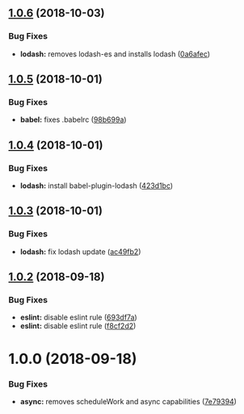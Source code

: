 ## [1.0.6](https://github.com/frontity/lazyload/compare/v1.0.5...v1.0.6) (2018-10-03)


### Bug Fixes

* **lodash:** removes lodash-es and installs lodash ([0a6afec](https://github.com/frontity/lazyload/commit/0a6afec))

## [1.0.5](https://github.com/frontity/lazyload/compare/v1.0.4...v1.0.5) (2018-10-01)


### Bug Fixes

* **babel:** fixes .babelrc ([98b699a](https://github.com/frontity/lazyload/commit/98b699a))

## [1.0.4](https://github.com/frontity/lazyload/compare/v1.0.3...v1.0.4) (2018-10-01)


### Bug Fixes

* **lodash:** install babel-plugin-lodash ([423d1bc](https://github.com/frontity/lazyload/commit/423d1bc))

## [1.0.3](https://github.com/frontity/lazyload/compare/v1.0.2...v1.0.3) (2018-10-01)


### Bug Fixes

* **lodash:** fix lodash update ([ac49fb2](https://github.com/frontity/lazyload/commit/ac49fb2))

## [1.0.2](https://github.com/frontity/lazyload/compare/v1.0.1...v1.0.2) (2018-09-18)


### Bug Fixes

* **eslint:** disable eslint rule ([693df7a](https://github.com/frontity/lazyload/commit/693df7a))
* **eslint:** disable eslint rule ([f8cf2d2](https://github.com/frontity/lazyload/commit/f8cf2d2))

# 1.0.0 (2018-09-18)


### Bug Fixes

* **async:** removes scheduleWork and async capabilities ([7e79394](https://github.com/frontity/lazyload/commit/7e79394))
